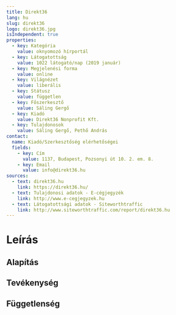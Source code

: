 ```yaml
---
title: Direkt36
lang: hu
slug: direkt36
logo: direkt36.jpg
isIndependent: true
properties:
  - key: Kategória
    value: oknyomozó hírportál
  - key: Látogatottság
    value: 1022 látogató/nap (2019 január)
  - key: Megjelenési forma
    value: online
  - key: Világnézet
    value: liberális
  - key: Státusz
    value: független
  - key: Főszerkesztő
    value: Sáling Gergő
  - key: Kiadó
    value: Direkt36 Nonprofit Kft.
  - key: Tulajdonosok
    value: Sáling Gergő, Pethő András
contact:
  name: Kiadó/Szerkesztőség elérhetőségei
  fields:
    - key: Cím
      value: 1137, Budapest, Pozsonyi út 10. 2. em. 8.
    - key: Email
      value: info@direkt36.hu
sources:
  - text: direkt36.hu
    link: https://direkt36.hu/
  - text: Tulajdonosi adatok - E-cégjegyzék
    link: http://www.e-cegjegyzek.hu
  - text: Látogatottsági adatok - Siteworthtraffic
    link: http://www.siteworthtraffic.com/report/direkt36.hu
---
```

# Leírás

## Alapítás

## Tevékenység

## Függetlenség